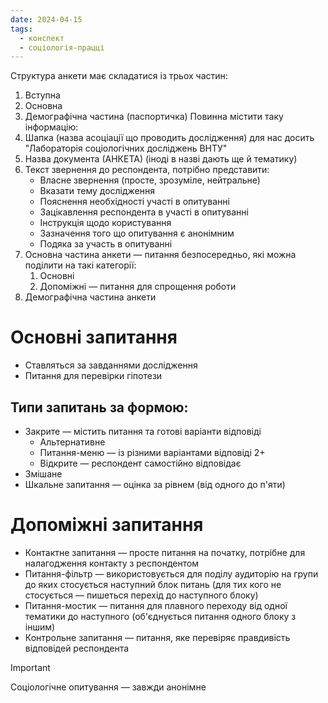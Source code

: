```yaml
---
date: 2024-04-15
tags:
  - конспект
  - соціологія-працці
---
```

Структура анкети має складатися із трьох частин:
1. Вступна
2. Основна
3. Демографічна частина (паспортичка)
Повинна містити таку інформацію:
1. Шапка (назва асоціації що проводить дослідження) для нас досить "Лабораторія соціологічних досліджень ВНТУ"
2. Назва документа (АНКЕТА) (іноді в назві дають ще й тематику)
3. Текст звернення до респондента, потрібно представити:
	- Власне звернення (просте, зрозуміле, нейтральне)
	- Вказати тему дослідження
	- Пояснення необхідності участі в опитуванні
	- Зацікавлення респондента в участі в опитуванні
	- Інструкція щодо користування
	- Зазначення того що опитування є анонімним
	- Подяка за участь в опитуванні
4. Основна частина анкети — питання безпосередньо, які можна поділити на такі категорії:
	1. Основні
	2. Допоміжні — питання для спрощення роботи
5. Демографічна частина анкети
# Основні запитання 
- Ставляться за завданнями дослідження
- Питання для перевірки гіпотези
## Типи запитань за формою:
- Закрите — містить питання та готові варіанти відповіді
	- Альтернативне
	- Питання-меню — із різними варіантами відповіді 2+
	- Відкрите — респондент самостійно відповідає 
- Змішане
- Шкальне запитання — оцінка за рівнем (від одного до п'яти)
# Допоміжні запитання
- Контактне запитання — просте питання на початку, потрібне для налагодження контакту з респондентом
- Питання-фільтр — використовується для поділу аудиторію на групи до яких стосується наступний блок питань (для тих кого не стосується — пишеться перехід до наступного блоку)
- Питання-мостик — питання для плавного переходу від одної тематики до наступного (об'єднується питання одного блоку з іншим)
- Контрольне запитання  — питання, яке перевіряє правдивість відповідей респондента

> [!IMPORTANT]
> Соціологічне опитування — завжди анонімне
